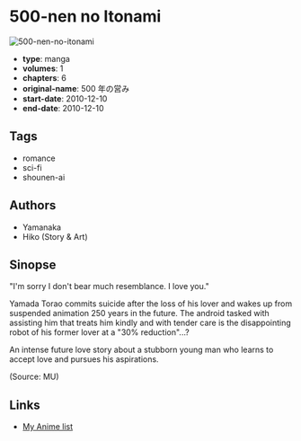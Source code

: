 # 500-nen no Itonami

![500-nen-no-itonami](https://cdn.myanimelist.net/images/manga/1/72559.jpg)

-   **type**: manga
-   **volumes**: 1
-   **chapters**: 6
-   **original-name**: 500 年の営み
-   **start-date**: 2010-12-10
-   **end-date**: 2010-12-10

## Tags

-   romance
-   sci-fi
-   shounen-ai

## Authors

-   Yamanaka
-   Hiko (Story & Art)

## Sinopse

"I'm sorry I don't bear much resemblance. I love you."

Yamada Torao commits suicide after the loss of his lover and wakes up from suspended animation 250 years in the future. The android tasked with assisting him that treats him kindly and with tender care is the disappointing robot of his former lover at a "30% reduction"...?

An intense future love story about a stubborn young man who learns to accept love and pursues his aspirations.

(Source: MU)

## Links

-   [My Anime list](https://myanimelist.net/manga/41405/500-nen_no_Itonami)
